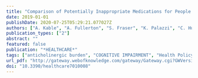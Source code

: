 ```yaml
---
title: "Comparison of Potentially Inappropriate Medications for People with Dementia at Admission and Discharge during An Unplanned Admission to Hospital: Results from the SMS Dementia Study dagger"
date: 2019-01-01
publishDate: 2020-07-25T05:29:21.077027Z
authors: ["A. Kable", "A. Fullerton", "S. Fraser", "K. Palazzi", "C. Hullick", "C. Oldmeadow", "D. Pond", "A. Searles", "K. Edmunds", "J. Attia"]
publication_types: ["2"]
abstract: ""
featured: false
publication: "*HEALTHCARE*"
tags: ["anticholinergic burden", "COGNITIVE IMPAIRMENT", "Health Policy & Services", "OLDER-PEOPLE", "people with dementia", "polypharmacy", "unplanned admission"]
url_pdf: "http://gateway.webofknowledge.com/gateway/Gateway.cgi?GWVersion=2&SrcApp=PARTNER_APP&SrcAuth=LinksAMR&KeyUT=WOS:000464163800001&DestLinkType=FullRecord&DestApp=ALL_WOS&UsrCustomerID=3567906c6fc598e4a73915c2777eae93"
doi: "10.3390/healthcare7010008"
---
```


